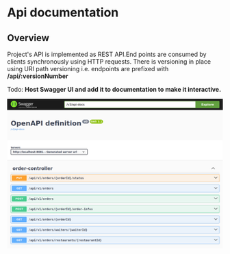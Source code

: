 <h1>Api documentation</h1>

<h2>Overview</h2>
<p>Project's API is implemented as REST API.End points are consumed by clients synchronously using HTTP requests. 
There is versioning in place 
using URI path versioning i.e. endpoints are prefixed with <b>/api/:versionNumber</b></p>
<p>Todo: <b>Host Swagger UI and add it to documentation to make it interactive. </p>


<img src="./order-svc-swagger-api.png" />
